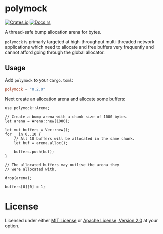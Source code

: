 # polymock

[![Crates.io](https://img.shields.io/crates/v/polymock)](https://crates.io/crates/polymock)
[![Docs.rs](https://img.shields.io/docsrs/polymock/latest)](https://docs.rs/polymock)

A thread-safe bump allocation arena for bytes.

`polymock` is primarly targeted at high-throughput multi-threaded network applications which
need to allocate and free buffers very frequently and cannot afford going through the global
allocator.

## Usage

Add `polymock` to your `Cargo.toml`:

```toml
polymock = "0.2.0"
```

Next create an allocation arena and allocate some buffers:

```rustt
use polymock::Arena;

// Create a bump arena with a chunk size of 1000 bytes.
let arena = Arena::new(1000);

let mut buffers = Vec::new();
for _ in 0..10 {
    // All 10 buffers will be allocated in the same chunk.
    let buf = arena.alloc();

    buffers.push(buf);
}

// The allocated buffers may outlive the arena they
// were allocated with.

drop(arena);

buffers[0][0] = 1;
```

# License

Licensed under either [MIT License](https://github.com/MrGunflame/polymock-rs/blob/master/LICENSE-MIT) or [Apache License, Version 2.0](https://github.com/MrGunflame/polymock-rs/blob/master/LICENSE-APACHE) at your option.
